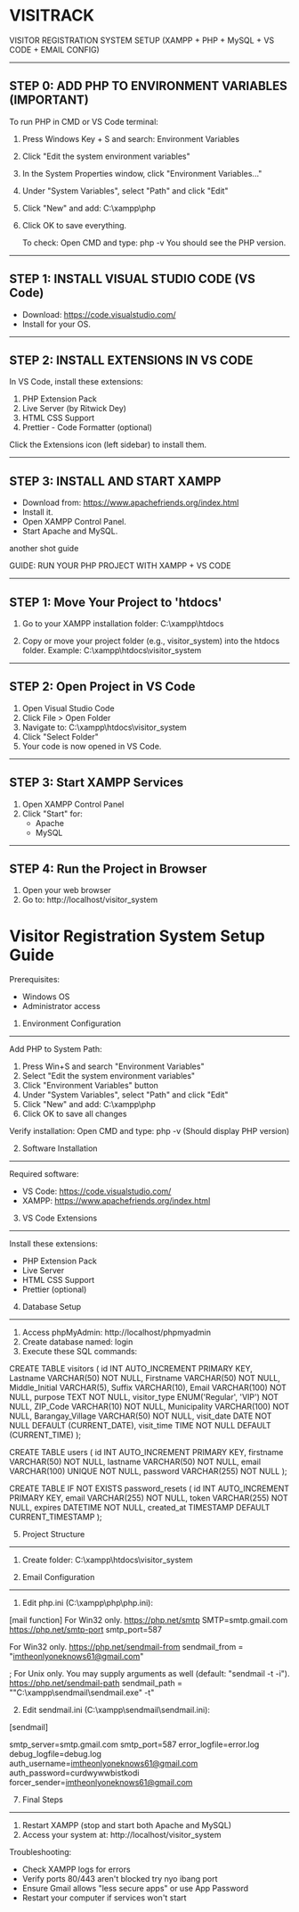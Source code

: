 # VISITRACK
VISITOR REGISTRATION SYSTEM SETUP (XAMPP + PHP + MySQL + VS CODE + EMAIL CONFIG)

---------------------------------------------------------
STEP 0: ADD PHP TO ENVIRONMENT VARIABLES (IMPORTANT)
---------------------------------------------------------
To run PHP in CMD or VS Code terminal:

1. Press Windows Key + S and search: Environment Variables
2. Click "Edit the system environment variables"
3. In the System Properties window, click "Environment Variables..."
4. Under "System Variables", select "Path" and click "Edit"
5. Click "New" and add:
   C:\xampp\php
6. Click OK to save everything.

	To check: Open CMD and type:
	php -v
	You should see the PHP version.

---------------------------------------------------------
STEP 1: INSTALL VISUAL STUDIO CODE (VS Code)
---------------------------------------------------------
- Download: https://code.visualstudio.com/
- Install for your OS.

---------------------------------------------------------
STEP 2: INSTALL EXTENSIONS IN VS CODE
---------------------------------------------------------
In VS Code, install these extensions:

1. PHP Extension Pack
2. Live Server (by Ritwick Dey)
3. HTML CSS Support
4. Prettier - Code Formatter (optional)

Click the Extensions icon (left sidebar) to install them.


---------------------------------------------------------
STEP 3: INSTALL AND START XAMPP
---------------------------------------------------------
- Download from: https://www.apachefriends.org/index.html
- Install it.
- Open XAMPP Control Panel.
- Start Apache and MySQL.

another shot guide

GUIDE: RUN YOUR PHP PROJECT WITH XAMPP + VS CODE

--------------------------------------------------
STEP 1: Move Your Project to 'htdocs'
--------------------------------------------------
1. Go to your XAMPP installation folder:
   C:\\xampp\\htdocs

2. Copy or move your project folder (e.g., visitor_system) into the htdocs folder.
   Example: C:\\xampp\\htdocs\\visitor_system

--------------------------------------------------
STEP 2: Open Project in VS Code
--------------------------------------------------
1. Open Visual Studio Code
2. Click File > Open Folder
3. Navigate to: C:\\xampp\\htdocs\\visitor_system
4. Click "Select Folder"
5. Your code is now opened in VS Code.

--------------------------------------------------
STEP 3: Start XAMPP Services
--------------------------------------------------
1. Open XAMPP Control Panel
2. Click "Start" for:
   - Apache
   - MySQL 
--------------------------------------------------
STEP 4: Run the Project in Browser
--------------------------------------------------
1. Open your web browser
2. Go to:
   http://localhost/visitor_system

Visitor Registration System Setup Guide
=======================================

Prerequisites:
- Windows OS
- Administrator access

1. Environment Configuration
----------------------------
Add PHP to System Path:
1. Press Win+S and search "Environment Variables"
2. Select "Edit the system environment variables"
3. Click "Environment Variables" button
4. Under "System Variables", select "Path" and click "Edit"
5. Click "New" and add: C:\xampp\php
6. Click OK to save all changes

Verify installation:
Open CMD and type: php -v
(Should display PHP version)

2. Software Installation
------------------------
Required software:
- VS Code: https://code.visualstudio.com/
- XAMPP: https://www.apachefriends.org/index.html

3. VS Code Extensions
---------------------
Install these extensions:
- PHP Extension Pack
- Live Server
- HTML CSS Support
- Prettier (optional)

4. Database Setup
-----------------
1. Access phpMyAdmin: http://localhost/phpmyadmin
2. Create database named: login
3. Execute these SQL commands:

CREATE TABLE visitors (
    id INT AUTO_INCREMENT PRIMARY KEY,
    Lastname VARCHAR(50) NOT NULL,
    Firstname VARCHAR(50) NOT NULL,
    Middle_Initial VARCHAR(5),
    Suffix VARCHAR(10),
    Email VARCHAR(100) NOT NULL,
    purpose TEXT NOT NULL,
    visitor_type ENUM('Regular', 'VIP') NOT NULL,
    ZIP_Code VARCHAR(10) NOT NULL,
    Municipality VARCHAR(100) NOT NULL,
    Barangay_Village VARCHAR(50) NOT NULL,
    visit_date DATE NOT NULL DEFAULT (CURRENT_DATE),
    visit_time TIME NOT NULL DEFAULT (CURRENT_TIME)
);

CREATE TABLE users (
    id INT AUTO_INCREMENT PRIMARY KEY,
    firstname VARCHAR(50) NOT NULL,
    lastname VARCHAR(50) NOT NULL,
    email VARCHAR(100) UNIQUE NOT NULL,
    password VARCHAR(255) NOT NULL
);


CREATE TABLE IF NOT EXISTS password_resets (
  id INT AUTO_INCREMENT PRIMARY KEY,
  email VARCHAR(255) NOT NULL,
  token VARCHAR(255) NOT NULL,
  expires DATETIME NOT NULL,
  created_at TIMESTAMP DEFAULT CURRENT_TIMESTAMP
);

5. Project Structure
--------------------
1. Create folder: C:\xampp\htdocs\visitor_system

6. Email Configuration
----------------------
1. Edit php.ini (C:\xampp\php\php.ini):

[mail function]
For Win32 only.
https://php.net/smtp
SMTP=smtp.gmail.com
https://php.net/smtp-port
smtp_port=587

For Win32 only.
https://php.net/sendmail-from
sendmail_from = "imtheonlyoneknows61@gmail.com"

; For Unix only.  You may supply arguments as well (default: "sendmail -t -i").
https://php.net/sendmail-path
sendmail_path = "\"C:\xampp\sendmail\sendmail.exe\" -t"

2. Edit sendmail.ini (C:\xampp\sendmail\sendmail.ini):

[sendmail]

smtp_server=smtp.gmail.com
smtp_port=587
error_logfile=error.log
debug_logfile=debug.log
auth_username=imtheonlyoneknows61@gmail.com
auth_password=curdwywwbistkodi
forcer_sender=imtheonlyoneknows61@gmail.com

7. Final Steps
-------------
1. Restart XAMPP (stop and start both Apache and MySQL)
2. Access your system at: http://localhost/visitor_system

Troubleshooting:
- Check XAMPP logs for errors
- Verify ports 80/443 aren't blocked try nyo ibang port
- Ensure Gmail allows "less secure apps" or use App Password
- Restart your computer if services won't start
